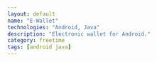 ```yaml
---
layout: default
name: "E-Wallet"
technologies: "Android, Java"
description: "Electronic wallet for Android."
category: freetime
tags: [android java]
---
```

